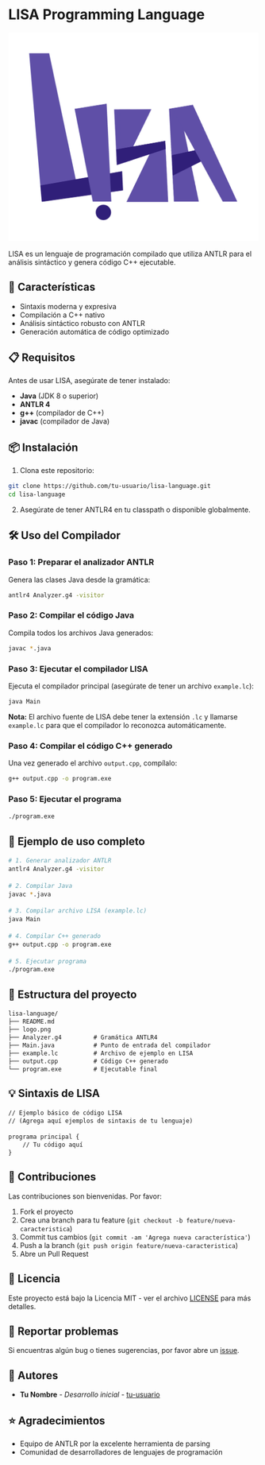 # LISA Programming Language

![LISA Logo](logo.png)
<!-- Reemplaza 'logo.png' con la ruta correcta de tu logo -->

LISA es un lenguaje de programación compilado que utiliza ANTLR para el análisis sintáctico y genera código C++ ejecutable.

## 🚀 Características

- Sintaxis moderna y expresiva
- Compilación a C++ nativo
- Análisis sintáctico robusto con ANTLR
- Generación automática de código optimizado

## 📋 Requisitos

Antes de usar LISA, asegúrate de tener instalado:

- **Java** (JDK 8 o superior)
- **ANTLR 4**
- **g++** (compilador de C++)
- **javac** (compilador de Java)

## 📦 Instalación

1. Clona este repositorio:
```bash
git clone https://github.com/tu-usuario/lisa-language.git
cd lisa-language
```

2. Asegúrate de tener ANTLR4 en tu classpath o disponible globalmente.

## 🛠️ Uso del Compilador

### Paso 1: Preparar el analizador ANTLR

Genera las clases Java desde la gramática:

```bash
antlr4 Analyzer.g4 -visitor
```

### Paso 2: Compilar el código Java

Compila todos los archivos Java generados:

```bash
javac *.java
```

### Paso 3: Ejecutar el compilador LISA

Ejecuta el compilador principal (asegúrate de tener un archivo `example.lc`):

```bash
java Main
```

**Nota:** El archivo fuente de LISA debe tener la extensión `.lc` y llamarse `example.lc` para que el compilador lo reconozca automáticamente.

### Paso 4: Compilar el código C++ generado

Una vez generado el archivo `output.cpp`, compílalo:

```bash
g++ output.cpp -o program.exe
```

### Paso 5: Ejecutar el programa

```bash
./program.exe
```

## 📝 Ejemplo de uso completo

```bash
# 1. Generar analizador ANTLR
antlr4 Analyzer.g4 -visitor

# 2. Compilar Java
javac *.java

# 3. Compilar archivo LISA (example.lc)
java Main

# 4. Compilar C++ generado
g++ output.cpp -o program.exe

# 5. Ejecutar programa
./program.exe
```

## 📁 Estructura del proyecto

```
lisa-language/
├── README.md
├── logo.png
├── Analyzer.g4         # Gramática ANTLR4
├── Main.java           # Punto de entrada del compilador
├── example.lc          # Archivo de ejemplo en LISA
├── output.cpp          # Código C++ generado
└── program.exe         # Ejecutable final
```

## 💡 Sintaxis de LISA

```lisa
// Ejemplo básico de código LISA
// (Agrega aquí ejemplos de sintaxis de tu lenguaje)

programa principal {
    // Tu código aquí
}
```

## 🤝 Contribuciones

Las contribuciones son bienvenidas. Por favor:

1. Fork el proyecto
2. Crea una branch para tu feature (`git checkout -b feature/nueva-caracteristica`)
3. Commit tus cambios (`git commit -am 'Agrega nueva característica'`)
4. Push a la branch (`git push origin feature/nueva-caracteristica`)
5. Abre un Pull Request

## 📄 Licencia

Este proyecto está bajo la Licencia MIT - ver el archivo [LICENSE](LICENSE) para más detalles.

## 🐛 Reportar problemas

Si encuentras algún bug o tienes sugerencias, por favor abre un [issue](https://github.com/tu-usuario/lisa-language/issues).

## 👥 Autores

- **Tu Nombre** - *Desarrollo inicial* - [tu-usuario](https://github.com/tu-usuario)

## ⭐ Agradecimientos

- Equipo de ANTLR por la excelente herramienta de parsing
- Comunidad de desarrolladores de lenguajes de programación
